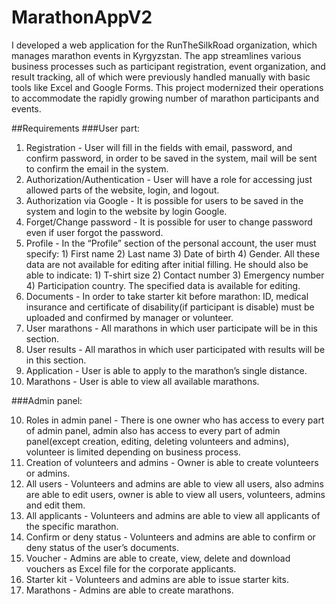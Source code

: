 # MarathonAppV2
I developed a web application for the RunTheSilkRoad organization, which manages marathon events in Kyrgyzstan. The app streamlines various business processes such as participant registration, event organization, and result tracking, all of which were previously handled manually with basic tools like Excel and Google Forms. This project modernized their operations to accommodate the rapidly growing number of marathon participants and events.

##Requirements
###User part:

1. Registration - User will fill in the fields with email, password, and confirm password, in order to be saved in the system, mail will be sent to confirm the email in the system.
2. Authorization/Authentication - User will have a role for accessing just allowed parts of the website, login, and logout.
3. Authorization via Google - It is possible for users to be saved in the system and login to the website by login Google.
4. Forget/Change password - It is possible for user to change password even if user forgot the password.
5. Profile - In the “Profile” section of the personal account, the user must specify: 1) First name 2) Last name 3) Date of birth 4) Gender. All these data are not available for editing after initial filling. He should also be able to indicate: 1) T-shirt size 2) Contact number 3) Emergency number 4) Participation country. The specified data is available for editing.
6. Documents - In order to take starter kit before marathon: ID, medical insurance and certificate of disability(if participant is disable) must be uploaded and confirmed by manager or volunteer.
7. User marathons - All marathons in which user participate will be in this section.
8. User results - All marathos in which user participated with results will be in this section.
9. Application - User is able to apply to the marathon’s single distance.
10. Marathons - User is able to view all available marathons.


###Admin panel:

10. Roles in admin panel - There is one owner who has access to every part of admin panel, admin also has access to every part of admin panel(except creation, editing, deleting volunteers and admins), volunteer is limited depending on business process.
11. Creation of volunteers and admins - Owner is able to create volunteers or admins.
12. All users - Volunteers and admins are able to view all users, also admins are able to edit users, owner is able to view all users, volunteers, admins and edit them.
13. All applicants - Volunteers and admins are able to view all applicants of the specific marathon.
14. Confirm or deny status - Volunteers and admins are able to confirm or deny status of the user’s documents.
15. Voucher - Admins are able to create, view, delete and download vouchers as Excel file for the corporate applicants.
16. Starter kit - Volunteers and admins are able to issue starter kits.
17. Marathons - Admins are able to create marathons.
